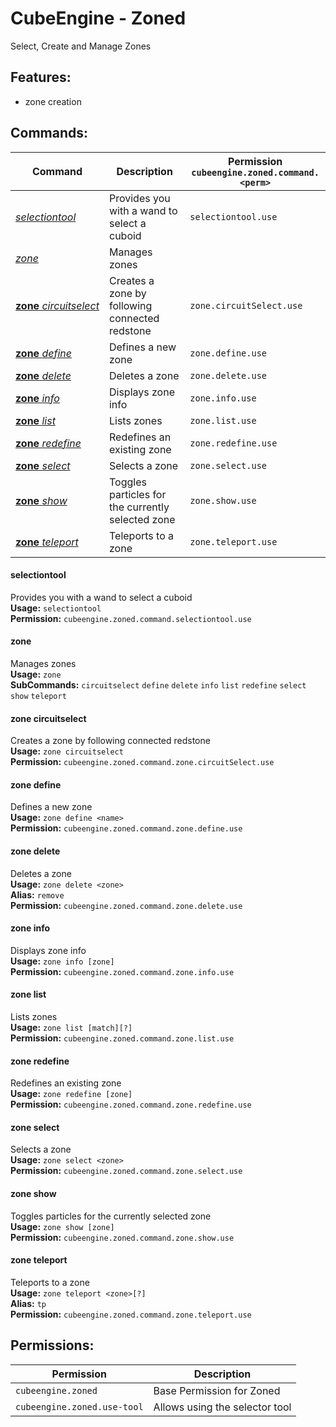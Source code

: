# CubeEngine - Zoned
Select, Create and Manage Zones

## Features:
 - zone creation

## Commands:

| Command | Description | Permission<br>`cubeengine.zoned.command.<perm>` |
| --- | --- | --- |
| [*selectiontool*](#selectiontool) | Provides you with a wand to select a cuboid | `selectiontool.use` |
| [*zone*](#zone) | Manages zones |  |
| [**zone**&nbsp;*circuitselect*](#zonecircuitselect) | Creates a zone by following connected redstone | `zone.circuitSelect.use` |
| [**zone**&nbsp;*define*](#zonedefine) | Defines a new zone | `zone.define.use` |
| [**zone**&nbsp;*delete*](#zonedelete) | Deletes a zone | `zone.delete.use` |
| [**zone**&nbsp;*info*](#zoneinfo) | Displays zone info | `zone.info.use` |
| [**zone**&nbsp;*list*](#zonelist) | Lists zones | `zone.list.use` |
| [**zone**&nbsp;*redefine*](#zoneredefine) | Redefines an existing zone | `zone.redefine.use` |
| [**zone**&nbsp;*select*](#zoneselect) | Selects a zone | `zone.select.use` |
| [**zone**&nbsp;*show*](#zoneshow) | Toggles particles for the currently selected zone | `zone.show.use` |
| [**zone**&nbsp;*teleport*](#zoneteleport) | Teleports to a zone | `zone.teleport.use` |

#### selectiontool  
Provides you with a wand to select a cuboid  
**Usage:** `selectiontool`  
**Permission:** `cubeengine.zoned.command.selectiontool.use`  
  

#### zone  
Manages zones  
**Usage:** `zone`  
**SubCommands:** `circuitselect` `define` `delete` `info` `list` `redefine` `select` `show` `teleport`  

#### zone&nbsp;circuitselect  
Creates a zone by following connected redstone  
**Usage:** `zone circuitselect`  
**Permission:** `cubeengine.zoned.command.zone.circuitSelect.use`  
  

#### zone&nbsp;define  
Defines a new zone  
**Usage:** `zone define <name>`  
**Permission:** `cubeengine.zoned.command.zone.define.use`  
  

#### zone&nbsp;delete  
Deletes a zone  
**Usage:** `zone delete <zone>`  
**Alias:** `remove`  
**Permission:** `cubeengine.zoned.command.zone.delete.use`  
  

#### zone&nbsp;info  
Displays zone info  
**Usage:** `zone info [zone]`  
**Permission:** `cubeengine.zoned.command.zone.info.use`  
  

#### zone&nbsp;list  
Lists zones  
**Usage:** `zone list [match][?]`  
**Permission:** `cubeengine.zoned.command.zone.list.use`  
  

#### zone&nbsp;redefine  
Redefines an existing zone  
**Usage:** `zone redefine [zone]`  
**Permission:** `cubeengine.zoned.command.zone.redefine.use`  
  

#### zone&nbsp;select  
Selects a zone  
**Usage:** `zone select <zone>`  
**Permission:** `cubeengine.zoned.command.zone.select.use`  
  

#### zone&nbsp;show  
Toggles particles for the currently selected zone  
**Usage:** `zone show [zone]`  
**Permission:** `cubeengine.zoned.command.zone.show.use`  
  

#### zone&nbsp;teleport  
Teleports to a zone  
**Usage:** `zone teleport <zone>[?]`  
**Alias:** `tp`  
**Permission:** `cubeengine.zoned.command.zone.teleport.use`  
  

## Permissions:

| Permission | Description |
| --- | --- |
| `cubeengine.zoned` | Base Permission for Zoned |
| `cubeengine.zoned.use-tool` | Allows using the selector tool |
